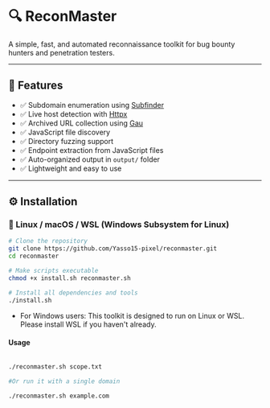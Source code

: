 # 🔍 ReconMaster

A simple, fast, and automated reconnaissance toolkit for bug bounty hunters and penetration testers.

---

## 🧰 Features

- ✅ Subdomain enumeration using [Subfinder](https://github.com/projectdiscovery/subfinder)
- ✅ Live host detection with [Httpx](https://github.com/projectdiscovery/httpx)
- ✅ Archived URL collection using [Gau](https://github.com/lc/gau)
- ✅ JavaScript file discovery
- ✅ Directory fuzzing support
- ✅ Endpoint extraction from JavaScript files
- ✅ Auto-organized output in `output/` folder
- ✅ Lightweight and easy to use

---

## ⚙️ Installation

### 🐧 Linux / macOS / WSL (Windows Subsystem for Linux)

```bash
# Clone the repository
git clone https://github.com/Yasso15-pixel/reconmaster.git
cd reconmaster

# Make scripts executable
chmod +x install.sh reconmaster.sh

# Install all dependencies and tools
./install.sh
```

- For Windows users: This toolkit is designed to run on Linux or WSL. Please install WSL if you haven't already.

#### Usage

```bash

./reconmaster.sh scope.txt

#Or run it with a single domain

./reconmaster.sh example.com



```